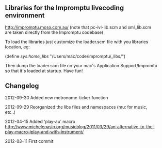 Libraries for the Impromptu livecoding environment
-----------------------------------------

http://impromptu.moso.com.au/
(note that pc-ivl-lib.scm and xml_lib.scm are taken directly from the Impromptu codebase)

To load the libraries just customize the loader.scm file with you libraries location, eg:

(define *sys:home_libs* "/Users/mac/code/impromptu/_libs/")

Then dump the loader.scm file on your mac's Application Support/Impromtu so that it's loaded at startup. Have fun!



Changelog
-----------------------------------------


2012-09-30
Added new metronome-ticker function

2012-09-29
Reorganized the libs files and namespaces (mu: for music, etc..)

2012-04-15
Added 'play-au' macro 
http://www.michelepasin.org/musicblog/2011/03/29/an-alternative-to-the-play-macro-iplay-and-with-instrument/

2012-03-11
First commit